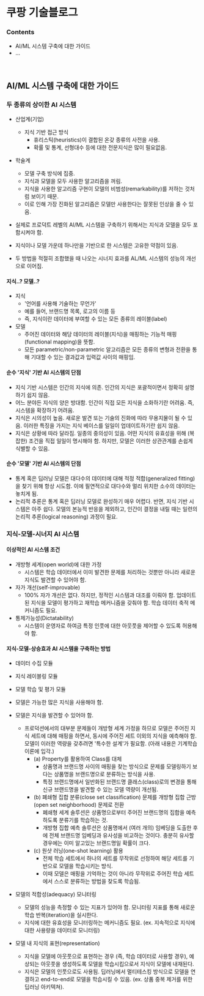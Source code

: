 # 쿠팡 기술블로그

### Contents

* AI/ML 시스템 구축에 대한 가이드
* ...

<br>



## AI/ML 시스템 구축에 대한 가이드


### 두 종류의 상이한 AI 시스템

* 산업계(기업)
   * 지식 기반 접근 방식
      * 휴리스틱(heuristics)이 결합된 온갖 종류의 사전을 사용.
      * 확률 및 통계, 선형대수 등에 대한 전문지식은 많이 필요없음.
* 학술계
   * 모델 구축 방식에 집중.
   * 지식과 모델을 모두 사용한 알고리즘을 꺼림. 
   * 지식을 사용한 알고리즘 구현이 모델의 비범성(remarkability)를 저하는 것처럼 보이기 때문. 
   * 이로 인해 가장 진화된 알고리즘은 모델만 사용한다는 잘못된 인상을 줄 수 있음. 


* 실제로 프로덕트 레벨의 AI/ML 시스템을 구축하기 위해서는 지식과 모델을 모두 포함시켜야 함. 
* 지식이나 모델 가운데 하나만을 기반으로 한 시스템은 고유한 약점이 있음.
* 두 방법을 적절히 조합했을 때 나오는 시너지 효과를 AL/ML 시스템의 성능의 개선으로 이어짐.

#### 지식..? 모델..?

* 지식
   * '언어를 사용해 기술하는 무언가'
   * 예를 들어, 브랜드명 목록, 로고의 이름 등
   * 즉, 지식이란 데이터에 부여할 수 있는 모든 종류의 레이블(label)
* 모델
   * 주어진 데이터와 해당 데이터의 레이블(지식)을 매핑하는 기능적 매핑(functional mapping)을 뜻함.
   * 모든 parametric/non-parametric 알고리즘은 모든 종류의 변형과 전환을 통해 기대할 수 있는 결과값과 입력값 사이의 매핑임.

#### 순수 '지식' 기반 AI 시스템의 단점

* 지식 기반 시스템은 인간의 지식에 의존. 인간의 지식은 포괄적이면서 정확히 설명하기 쉽지 않음.
* 어느 분야든 지식의 양은 방대함. 인간이 직접 모든 지식을 소화하기란 어려움. 즉, 시스템을 확장하기 어려움.
* 지식은 시의성이 높음. 새로운 발견 또는 기술의 진화에 따라 무용지물이 될 수 있음. 이러한 특징을 가지는 지식 베이스를 일일이 업데이트하기란 쉽지 않음.
* 지식은 상황에 따라 달라짐. 일종의 중의성이 있음. 어떤 지식의 유효성을 위해 (복잡한) 조건을 직접 일일이 명시해야 함. 하지만, 모델은 이러한 상관관계를 손쉽게 식별할 수 있음.

#### 순수 '모델' 기반 AI 시스템의 단점

* 통계 혹은 딥러닝 모델은 대다수의 데이터에 대해 적정 적합(generalized fitting)을 찾기 위해 항상 시도함. 이에 필연적으로 대다수와 멀리 위치한 소수의 데이터는 놓치게 됨.
* 논리적 추론은 통계 혹은 딥러닝 모델로 완성하기 매우 어렵다. 반면, 지식 기반 시스템은 아주 쉽다. 모델의 본능적 반응을 제외하고, 인간이 결정을 내릴 때는 일련의 논리적 추론(logical reasoning) 과정이 필요.


### 지식-모델-시너지 AI 시스템

#### 이상적인 AI 시스템 조건

* 개방형 세계(open world)에 대한 가정
   * 시스템은 학습 데이터에서 이미 발견한 문제를 처리하는 것뿐만 아니라 새로운 지식도 발견할 수 있어야 함.
* 자가 개선(self-improvable)
   * 100% 자가 개선은 없다. 하지만, 정적인 시스템과 대조를 이뤄야 함. 업데이트된 지식을 모델이 평가하고 재학습 메커니즘을 갖춰야 함. 학습 데이터 축적 메커니즘도 필요.
* 통제가능성(Dictatability)
   * 시스템이 운영자로 하여금 특정 인풋에 대한 아웃풋을 제어할 수 있도록 허용해야 함.

#### 지식-모델-상승효과 AI 시스템을 구축하는 방법

* 데이터 수집 모듈
* 지식 레이블링 모듈
* 모델 학습 및 평가 모듈

* 모델은 가능한 많은 지식을 사용해야 함.
* 모델은 지식을 발견할 수 있어야 함.
   * 프로덕션에서의 대부분 문제들이 개방형 세계 가정을 하므로 모델은 주어진 지식 세트에 대해 매핑을 하면서, 동시에 주어진 세트 이외의 지식을 예측해야 함. 모델이 이러한 역량을 갖추려면 '특수한 설계'가 필요함. (아래 내용은 기계학습 이론에 입각.)
      * (a) Property를 활용하여 Class를 대체
         * 상품명과 브랜드명 사이의 매핑을 찾는 방식으로 문제를 모델링하기 보다는 상품명을 브랜드명으로 분류하는 방식을 사용.
         * 특정 브랜드명에서 일반화된 브랜드명 클래스(class)로의 변경을 통해 신규 브랜드명을 발견할 수 있는 모델 역량이 개선됨.
      * (b) 폐쇄형 집합 분류(close set classification) 문제를 개방형 집합 근방 (open set neighborhood) 문제로 전환
         * 폐쇄형 세계 솔루션은 상품명으로부터 주어진 브랜드명의 집합을 예측하도록 분류기를 학습하는 것.
         * 개방형 집합 예측 솔루션은 상품명에서 (여러 개의) 임베딩을 도출한 후에 전체 브랜드명 임베딩과 유사성을 비교하는 것이다. 충분히 유사할 경우에는 이미 알고있는 브랜드명일 확률이 크다.
      * (c) 원샷 러닝(one-shot learning) 활용
         * 전체 학습 세트에서 하나의 세트를 무작위로 선정하여 해당 세트를 기반으로 모델을 학습시키는 방식.
         * 이때 모델은 매핑을 기억하는 것이 아니라 무작위로 주어진 학습 세트에서 스스로 분류하는 방법을 찾도록 학습됨.
* 모델의 적합성(adequacy) 모니터링
   * 모델의 성능을 측정할 수 있는 지표가 있어야 함. 모니터링 지표를 통해 새로운 학습 반복(iteration)을 실시한다.
   * 지식에 대한 유효성을 모니터링하는 메커니즘도 필요. (ex. 지속적으로 지식에 대한 사용량을 데이터로 모니터링)
* 모델 내 지식의 표현(representation)
   * 지식을 모델에 아웃풋으로 표현하는 경우 (즉, 학습 데이터로 사용할 경우), 예상되는 아웃풋을 생성하도록 모델을 학습시킴으로서 지식이 모델에 내재된다.
   * 지식은 모델의 인풋으로도 사용됨. 딥러닝에서 멀티테스킹 방식으로 모델을 연결하고 end-to-end로 모델을 학습시킬 수 있음. (ex. 상품 중복 제거를 위한 딥러닝 아키텍쳐).


